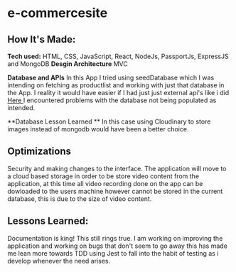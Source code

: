 # e-commercesite

## How It's Made:

**Tech used:** HTML, CSS, JavaScript, React,  NodeJs, PassportJs, ExpressJS and MongoDB
**Desgin Architecture** MVC

**Database and APIs** In this App I tried using seedDatabase which I was intending on fetching as productlist and working with just that database in the App. I reality it would have easier if I had just just external api's like i did <a href= "https://github.com/Felicia-Mayeyane/PantryPal-App"> Here </a> I encountered problems with the database not being populated as intended.

**Database Lesson Learned ** In this case using Cloudinary to store  images instead of mongodb would have been a better choice.

## Optimizations

Security and making changes to the interface. The application will move to a cloud based storage in order to be store video content from the application, at this time all video recording done on the app can be dowloaded to the users machine however cannot be stored in the current database, this is due to the size of video content.



## Lessons Learned:

Documentation is king! This still rings true. I am working on improving the application and working on bugs that don't seem to go away this has made me lean more towards TDD using Jest to fall into the habit of testing as i develop whenever the need arises. 
